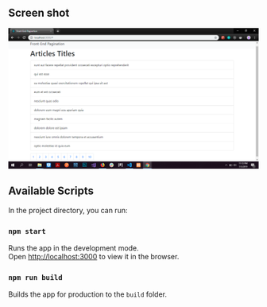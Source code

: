 ## Screen shot

![alt text](https://raw.githubusercontent.com/etfaghaoubeid/Front-end-Pagination/master/public/exemple.png)

## Available Scripts

In the project directory, you can run:

### `npm start`

Runs the app in the development mode.<br>
Open [http://localhost:3000](http://localhost:3000) to view it in the browser.

### `npm run build`

Builds the app for production to the `build` folder.<br>
